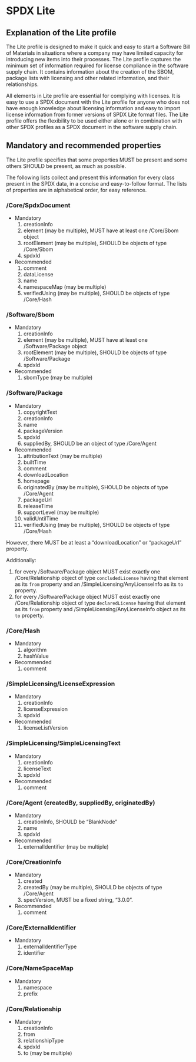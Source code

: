 # SPDX Lite

## Explanation of the Lite profile

The Lite profile is designed to make it quick and easy to start a Software Bill of Materials
in situations where a company may have limited capacity for introducing new items into their processes.
The Lite profile captures the minimum set of information required
for license compliance in the software supply chain.
It contains information about the creation of the SBOM,
package lists with licensing and other related information,
and their relationships.

All elements in Lite profile are essential for complying with licenses.
It is easy to use a SPDX document with the Lite profile
for anyone who does not have enough knowledge about licensing information
and easy to import license information from former versions of SPDX Lite format files.
The Lite profile offers the flexibility to be used either alone
or in combination with other SPDX profiles
as a SPDX document in the software supply chain.

## Mandatory and recommended properties

The Lite profile specifies that some properties MUST be present
and some others SHOULD be present, as much as possible.

The following lists collect and present this information
for every class present in the SPDX data,
in a concise and easy-to-follow format.
The lists of properties are in alphabetical order, for easy reference.

### /Core/SpdxDocument
   * Mandatory
     1. creationInfo
     1. element (may be multiple), MUST have at least one /Core/Sbom object
     1. rootElement (may be multiple), SHOULD be objects of type /Core/Sbom
     1. spdxId
   * Recommended
     1. comment
     1. dataLicense
     1. name
     1. namespaceMap (may be multiple)
     1. verifiedUsing (may be multiple), SHOULD be objects of type /Core/Hash

### /Software/Sbom
   * Mandatory
     1. creationInfo
     1. element (may be multiple), MUST have at least one /Software/Package object
     1. rootElement (may be multiple), SHOULD be objects of type /Software/Package
     1. spdxId
   * Recommended
     1. sbomType (may be multiple)

### /Software/Package
   * Mandatory
     1. copyrightText
     1. creationInfo
     1. name
     1. packageVersion
     1. spdxId
     1. suppliedBy, SHOULD be an object of type /Core/Agent
   * Recommended
     1. attributionText (may be multiple)
     1. builtTime
     1. comment
     1. downloadLocation
     1. homepage
     1. originatedBy (may be multiple), SHOULD be objects of type /Core/Agent
     1. packageUrl
     1. releaseTime
     1. supportLevel (may be multiple)
     1. validUntilTime
     1. verifiedUsing (may be multiple), SHOULD be objects of type /Core/Hash

However, there MUST be at least a “downloadLocation” or “packageUrl” property.

Additionally:

   1. for every /Software/Package object MUST exist exactly one /Core/Relationship object of type `concludedLicense` having that element as its `from` property and an /SimpleLicensing/AnyLicenseInfo as its `to` property.
   2. for every /Software/Package object MUST exist exactly one /Core/Relationship object of type `declaredLicense` having that element as its `from` property and  /SimpleLicensing/AnyLicenseInfo object as its `to` property.

### /Core/Hash
   * Mandatory
     1. algorithm
     1. hashValue
   * Recommended
     1. comment

### /SimpleLicensing/LicenseExpression
   * Mandatory
     1. creationInfo
     1. licenseExpression
     1. spdxId
   * Recommended
     1. licenseListVersion

### /SimpleLicensing/SimpleLicensingText
   * Mandatory
     1. creationInfo
     1. licenseText
     1. spdxId
   * Recommended
     1. comment

### /Core/Agent (createdBy, suppliedBy, originatedBy)
   * Mandatory
     1. creationInfo, SHOULD be “BlankNode”
     1. name
     1. spdxId
   * Recommended
     1. externalIdentifier (may be multiple)

### /Core/CreationInfo
   * Mandatory
     1. created
     1. createdBy (may be multiple), SHOULD be objects of type /Core/Agent
     1. specVersion, MUST be a fixed string, “3.0.0”.
   * Recommended
     1. comment

### /Core/ExternalIdentifier
   * Mandatory
     1. externalIdentifierType
     1. identifier

### /Core/NameSpaceMap
   * Mandatory
     1. namespace
     1. prefix

### /Core/Relationship
   * Mandatory
     1. creationInfo
     1. from
     1. relationshipType
     1. spdxId
     1. to (may be multiple)

